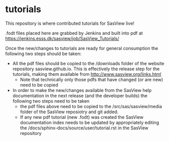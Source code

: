 # tutorials
This repository is where contributed tutorials for SasView live!

.fodt files placed here are grabbed by Jenkins and built into pdf 
at https://jenkins.esss.dk/sasview/job/SasView_Tutorials/ 

Once the new/changes to tutorials are ready for general consumption the following two steps should be taken:
- All the pdf files should be copied to the /downloads folder of the website repository sasview.github.io.  This is effectively the release step for the tutorials, making them available from http://www.sasview.org/links.html
   - Note that technically only those pdfs that have changed (or are new) need to be copied
- In order to make the new/changes available from the SasView help documentation in the next release (and the developer builds) the following two steps need to be taken
   - the pdf files above need to be copied to the /src/sas/sasview/media folder of the SasView reposiotry and git added.
   - If any new pdf tutorial (new .fodt) was created the SasView documentation index needs to be updated by appropriately editing the /docs/sphinx-docs/source/user/tutorial.rst in the SasView repository
  
